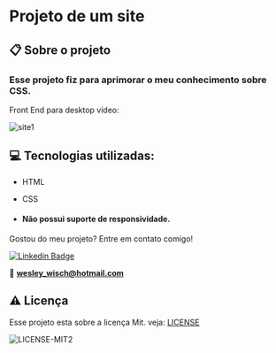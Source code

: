 # Projeto de um site

  ## 📋 Sobre o projeto

### Esse projeto fiz para aprimorar o meu conhecimento sobre CSS.


Front End para desktop vídeo:

![site1](https://user-images.githubusercontent.com/79159487/116293008-5f28a700-a764-11eb-8aa5-a0cda07fdfe3.gif)


 ## 💻 Tecnologias utilizadas:

- HTML
- CSS

-  ####  Não possui suporte de responsividade.

  Gostou do meu projeto? Entre em contato comigo!

[![Linkedin Badge](https://img.shields.io/badge/-LinkedIn-blue?style=flat-square&logo=Linkedin&logoColor=white&link=https://www.linkedin.com/in/wesley-wisch/)](https://www.linkedin.com/in/wesley-wisch/)

📧 **[wesley_wisch@hotmail.com](mailto:wesley_wisch@hotmail.com)**

##  ⚠️  Licença
Esse projeto esta sobre a licença Mit. veja: [LICENSE](https://github.com/wesleywisch/Repositorio-HTML-CSS-JavaScript/blob/main/LICENSE)

![LICENSE-MIT2](https://user-images.githubusercontent.com/79159487/114733599-7c478980-9d11-11eb-98da-262603bc1c13.png)